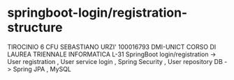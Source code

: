 # springboot-login/registration-structure
TIROCINIO 6 CFU SEBASTIANO URZI' 100016793 DMI-UNICT CORSO DI LAUREA TRIENNALE INFORMATICA L-31 
SpringBoot login/registration -> User registration , User service login , Spring Security , User repository
DB -> Spring JPA , MySQL
